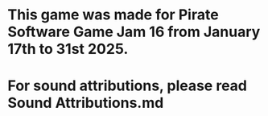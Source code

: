 # This game was made for Pirate Software Game Jam 16 from January 17th to 31st 2025.
# For sound attributions, please read Sound Attributions.md
